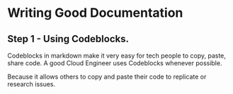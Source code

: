 # Writing Good Documentation

## Step 1 - Using Codeblocks.

Codeblocks in markdown make it very easy for tech people to copy, paste, share code.
A good Cloud Engineer uses Codeblocks whenever possible.

Because it allows others to copy and paste their code to replicate or research issues.
